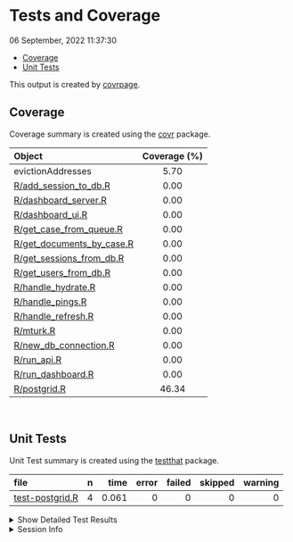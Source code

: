 Tests and Coverage
================
06 September, 2022 11:37:30

-   <a href="#coverage" id="toc-coverage">Coverage</a>
-   <a href="#unit-tests" id="toc-unit-tests">Unit Tests</a>

This output is created by
[covrpage](https://github.com/yonicd/covrpage).

## Coverage

Coverage summary is created using the
[covr](https://github.com/r-lib/covr) package.

| Object                                                    | Coverage (%) |
|:----------------------------------------------------------|:------------:|
| evictionAddresses                                         |     5.70     |
| [R/add_session_to_db.R](../R/add_session_to_db.R)         |     0.00     |
| [R/dashboard_server.R](../R/dashboard_server.R)           |     0.00     |
| [R/dashboard_ui.R](../R/dashboard_ui.R)                   |     0.00     |
| [R/get_case_from_queue.R](../R/get_case_from_queue.R)     |     0.00     |
| [R/get_documents_by_case.R](../R/get_documents_by_case.R) |     0.00     |
| [R/get_sessions_from_db.R](../R/get_sessions_from_db.R)   |     0.00     |
| [R/get_users_from_db.R](../R/get_users_from_db.R)         |     0.00     |
| [R/handle_hydrate.R](../R/handle_hydrate.R)               |     0.00     |
| [R/handle_pings.R](../R/handle_pings.R)                   |     0.00     |
| [R/handle_refresh.R](../R/handle_refresh.R)               |     0.00     |
| [R/mturk.R](../R/mturk.R)                                 |     0.00     |
| [R/new_db_connection.R](../R/new_db_connection.R)         |     0.00     |
| [R/run_api.R](../R/run_api.R)                             |     0.00     |
| [R/run_dashboard.R](../R/run_dashboard.R)                 |     0.00     |
| [R/postgrid.R](../R/postgrid.R)                           |    46.34     |

<br>

## Unit Tests

Unit Test summary is created using the
[testthat](https://github.com/r-lib/testthat) package.

| file                                        |   n |  time | error | failed | skipped | warning |
|:--------------------------------------------|----:|------:|------:|-------:|--------:|--------:|
| [test-postgrid.R](testthat/test-postgrid.R) |   4 | 0.061 |     0 |      0 |       0 |       0 |

<details closed>
<summary>
Show Detailed Test Results
</summary>

| file                                                | context  | test                                                | status |   n |  time |
|:----------------------------------------------------|:---------|:----------------------------------------------------|:-------|----:|------:|
| [test-postgrid.R](testthat/test-postgrid.R#L38)     | postgrid | postgrid formatting succeeds with line vars         | PASS   |   1 | 0.003 |
| [test-postgrid.R](testthat/test-postgrid.R#L65)     | postgrid | postgrid formatting succeeds with street vars       | PASS   |   1 | 0.003 |
| [test-postgrid.R](testthat/test-postgrid.R#L69_L78) | postgrid | postgrid formatting fails with line and street vars | PASS   |   1 | 0.032 |
| [test-postgrid.R](testthat/test-postgrid.R#L82_L88) | postgrid | postgrid formatting errors with neither vars        | PASS   |   1 | 0.023 |

</details>
<details>
<summary>
Session Info
</summary>

| Field    | Value                        |
|:---------|:-----------------------------|
| Version  | R version 4.2.1 (2022-06-23) |
| Platform | x86_64-pc-linux-gnu (64-bit) |
| Running  | Arch Linux                   |
| Language | en_US                        |
| Timezone | America/New_York             |

| Package  | Version |
|:---------|:--------|
| testthat | 3.1.4   |
| covr     | 3.6.1   |
| covrpage | 0.1     |

</details>
<!--- Final Status : pass --->
